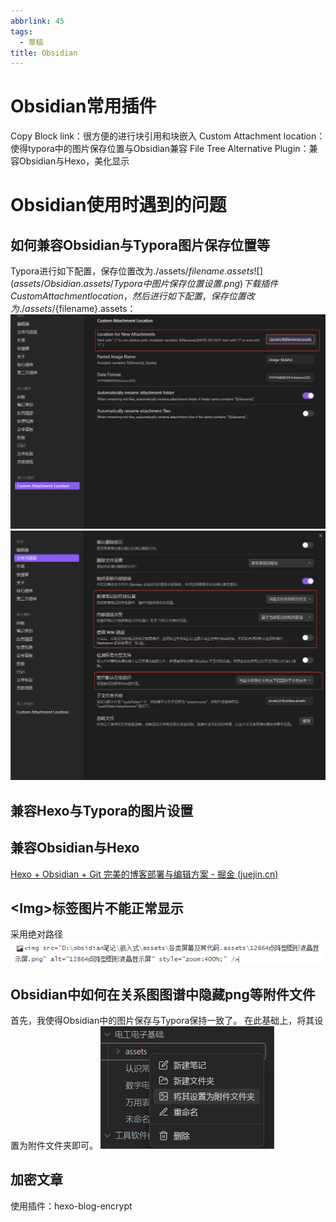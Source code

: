 ```yaml
---
abbrlink: 45
tags:
  - 草稿
title: Obsidian
---
```

# Obsidian常用插件
 Copy Block link：很方便的进行块引用和块嵌入
 Custom Attachment location：使得typora中的图片保存位置与Obsidian兼容
 File Tree Alternative Plugin：兼容Obsidian与Hexo，美化显示
# Obsidian使用时遇到的问题
## 如何兼容Obsidian与Typora图片保存位置等
Typora进行如下配置，保存位置改为./assets/${filename}.assets
![](assets/Obsidian.assets/Typora中图片保存位置设置.png) 下载插件Custom Attachment location，然后进行如下配置，保存位置改为./assets/${filename}.assets：
![](assets/Obsidian.assets/Custom_Attachment_Location插件图片位置配置.png)
![](assets/Obsidian.assets/Obsidian中图片位置的配置.png)

## 兼容Hexo与Typora的图片设置

## 兼容Obsidian与Hexo
[Hexo + Obsidian + Git 完美的博客部署与编辑方案 - 掘金 (juejin.cn)](https://juejin.cn/post/7120189614660255781) 
## \<Img\>标签图片不能正常显示
采用绝对路径
![Obsidian中html的img标签如何正常使用](assets/Obsidian.assets/Obsidian中html的img标签如何正常使用.png)

## Obsidian中如何在关系图图谱中隐藏png等附件文件
首先，我使得Obsidian中的图片保存与Typora保持一致了。
在此基础上，将其设置为附件文件夹即可。
![](assets/Obsidian.assets/Obsidian中如何在关系图图谱中隐藏png等附件文件.jpeg)

## 加密文章
使用插件：hexo-blog-encrypt




